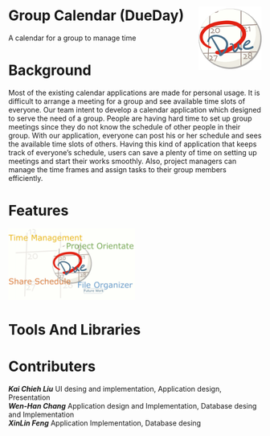 # Group Calendar (DueDay) <img src="/presentation/pic/icon.png" width="125" height="125" align="right">
A calendar for a group to manage time
# Background 
Most of the existing calendar applications are made for personal usage. It is difficult to arrange a meeting for a group and see available time slots of everyone. Our team intent to develop a calendar application which designed to serve the need of a group. People are having hard time to set up group meetings since they do not know the schedule of other people in their group. With our application, everyone can post his or her schedule and sees the available time slots of others. Having this kind of application that keeps track of everyone’s schedule, users can save a plenty of time on setting up meetings and start their works smoothly. Also, project managers can manage the time frames and assign tasks to their group members efficiently.
# Features
<img src="/presentation/pic/6.PNG" width="50%" height="50%">

# Tools And Libraries
# Contributers
**_Kai Chieh Liu_** UI desing and implementation, Application design, Presentation<br>
**_Wen-Han Chang_** Application design and Implementation, Database desing and Implementation<br>
**_XinLin Feng_** Application Implementation, Database desing
